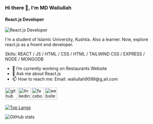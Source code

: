 ### Hi there 👋, I'm MD Waliullah
#### React.js Developer
![React.js Developer](https://media.licdn.com/dms/image/D5616AQFFfYkERbyXzg/profile-displaybackgroundimage-shrink_350_1400/0/1689902392115?e=1702512000&v=beta&t=M-KTDEo-88yRtBcivn060rCgDsFrf6WtjyzHvkvzgBA)

I'm a student of Islamic University, Kushtia. Also a learner. Now, explore react.js as a froent end developer.

Skills: REACT / JS / HTML / CSS / HTML / TAILWIND CSS / EXPRESS / NODE / MONGODB

- 🔭 I’m currently working on Restaurants Website 
- 💬 Ask me about React.js 
- 📫 How to reach me: Email: waliullah9099@g,ail.com 


[<img src='https://cdn.jsdelivr.net/npm/simple-icons@3.0.1/icons/github.svg' alt='github' height='40'>](https://github.com/waliullah55)  [<img src='https://cdn.jsdelivr.net/npm/simple-icons@3.0.1/icons/linkedin.svg' alt='linkedin' height='40'>](https://www.linkedin.com/in/waliullah55/)  [<img src='https://cdn.jsdelivr.net/npm/simple-icons@3.0.1/icons/facebook.svg' alt='facebook' height='40'>](https://www.facebook.com/waliullah9099)  [<img src='https://cdn.jsdelivr.net/npm/simple-icons@3.0.1/icons/icloud.svg' alt='website' height='40'>](https://car-macanic.netlify.app)  

[![Top Langs](https://github-readme-stats.vercel.app/api/top-langs/?username=waliullah55)](https://github.com/anuraghazra/github-readme-stats)

![GitHub stats](https://github-readme-stats.vercel.app/api?username=waliullah55&show_icons=true)  

